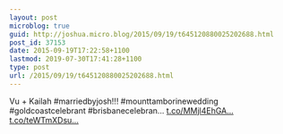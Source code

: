 ```yaml
---
layout: post
microblog: true
guid: http://joshua.micro.blog/2015/09/19/t645120880025202688.html
post_id: 37153
date: 2015-09-19T17:22:58+1100
lastmod: 2019-07-30T17:41:28+1100
type: post
url: /2015/09/19/t645120880025202688.html
---
```

Vu + Kailah #marriedbyjosh!!! #mounttamborinewedding #goldcoastcelebrant #brisbanecelebran… [t.co/MMjl4EhGA...](http://t.co/MMjl4EhGA7) [t.co/teWTmXDsu...](http://t.co/teWTmXDsuY)
